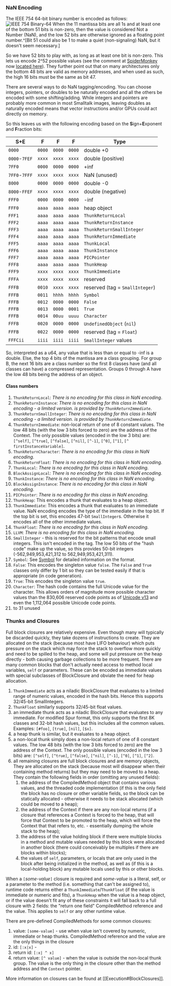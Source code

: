 ### NaN Encoding
The IEEE 754 64-bit binary number is encoded as follows:
	![IEEE 754 Binary-64](images/Pasted%20image%2020210311212924.png)
When the 11 mantissa bits are all 1s and at least one of the bottom 51 bits is non-zero, then the value is considered Not a Number (NaN), and the low 52 bits are otherwise ignored as a floating point number.^[Bit 51 could also be 1 to make a quiet (non-signaling) NaN, but it doesn't seem necessary.]

So we have 52 bits to play with, as long as at least one bit is non-zero. This lets us encode 2^52 possible values (see the comment at [SpiderMonkey](https://github.com/ricardoquesada/Spidermonkey/blob/4a75ea2543408bd1b2c515aa95901523eeef7858/js/src/gdb/mozilla/jsval.py) now [located here](https://spidermonkey.dev/)). They further point out that on many architectures only the bottom 48 bits are valid as memory addresses, and when used as such, the high 16 bits must be the same as bit 47.

There are several ways to do NaN tagging/encoding. You can choose integers, pointers, or doubles to be naturally encoded and all the others be encoded with some shifting/adding. While integers and pointers are probably more common in most Smalltalk images, leaving doubles as naturally encoded means that vector instructions and/or GPUs could act directly on memory.

So this leaves us with the following encoding based on the **S**ign+**E**xponent and **F**raction bits:

| S+E           | F      | F      | F      | Type                            |
| ------------- | ------ | ------ | ------ | ------------------------------- |
| `0000`        | `0000` | `0000` | `0000` | double  +0                      |
| `0000`-`7FEF` | `xxxx` | `xxxx` | `xxxx` | double (positive)               |
| `7FF0`        | `0000` | `0000` | `0000` | +inf                            |
| `7FF0`-`7FFF` | `xxxx` | `xxxx` | `xxxx` | NaN (unused)                    |
| `8000`        | `0000` | `0000` | `0000` | double     -0                   |
| `8000`-`FFEF` | `xxxx` | `xxxx` | `xxxx` | double (negative)               |
| `FFF0`        | `0000` | `0000` | `0000` | -inf                            |
| `FFF0`        | `aaaa` | `aaaa` | `aaaa` | heap object                     |
| `FFF1`        | `aaaa` | `aaaa` | `aaaa` | `ThunkReturnLocal`              |
| `FFF2`        | `aaaa` | `aaaa` | `aaaa` | `ThunkReturnInstance`           |
| `FFF3`        | `aaaa` | `aaaa` | `aaaa` | `ThunkReturnSmallInteger`       |
| `FFF4`        | `aaaa` | `aaaa` | `aaaa` | `ThunkReturnImmediate`          |
| `FFF5`        | `aaaa` | `aaaa` | `aaaa` | `ThunkLocal`                    |
| `FFF6`        | `aaaa` | `aaaa` | `aaaa` | `ThunkInstance`                 |
| `FFF7`        | `aaaa` | `aaaa` | `aaaa` | `PICPointer`                    |
| `FFF8`        | `aaaa` | `aaaa` | `aaaa` | `ThunkHeap`                     |
| `FFF9`        | `xxxx` | `xxxx` | `xxxx` | `ThunkImmediate`                |
| `FFFA`        | `xxxx` | `xxxx` | `xxxx` | reserved                        |
| `FFFB`        | `0010` | `xxxx` | `xxxx` | reserved (tag = `SmallInteger`) |
| `FFFB`        | `0011` | `hhhh` | `hhhh` | `Symbol`                        |
| `FFFB`        | `0012` | `0000` | `0000` | `False`                         |
| `FFFB`        | `0013` | `0000` | `0001` | `True`                          |
| `FFFB`        | `0014` | `00uu` | `uuuu` | `Character`                     |
| `FFFB`        | `0020` | `0000` | `0000` | `UndefinedObject` (`nil`)       |
| `FFFB`        | `0022` | `0000` | `0000` | reserved (tag = `Float`)        |
| `FFFCii`      | `iiii` | `iiii` | `iiii` | `SmallInteger` values           |

So, interpreted as a u64, any value that is less than or equal to -inf is a double. Else, the top 4 bits of the mantissa are a class grouping. For group B, the next 16 bits are a class number so the first 8 classes have (and all classes can have) a compressed representation. 
Groups 0 through A have the low 48 bits being the address of an object.

#### Class numbers
1. `ThunkReturnLocal`: *There is no encoding for this class in NaN encoding*.
2. `ThunkReturnInstance`: *There is no encoding for this class in NaN encoding - a limited version. is provided by `ThunkReturnImmediate`*.
3.  `ThunkReturnSmallInteger`: *There is no encoding for this class in NaN encoding - a limited version. is provided by `ThunkReturnImmediate`.*
4. `ThunkReturnImmediate`: non-local return of one of 8 constant values. The low 48 bits (with the low 3 bits forced to zero) are the address of the Context. The only possible values (encoded in the low 3 bits) are: `[^self]`, `[^true]`, `[^false]`, `[^nil]`, `[^-1]`, `[^0]`, `[^1]`, `[^ firstInstanceVariable]`.
5. `ThunkReturnCharacter`: *There is no encoding for this class in NaN encoding.*
6. `ThunkReturnFloat`: *There is no encoding for this class in NaN encoding.*
7. `ThunkLocal`: *There is no encoding for this class in NaN encoding.*
8. `BlockAssignLocal`: *There is no encoding for this class in NaN encoding.*
9. `ThunkInstance`: *There is no encoding for this class in NaN encoding.*
10. `BlockAssignInstance`: *There is no encoding for this class in NaN encoding.*
11. `PICPointer`: *There is no encoding for this class in NaN encoding.*
12. `ThunkHeap`: This encodes a thunk that evaluates to a heap object.
13. `ThunkImmediate`: This encodes  a thunk that evaluates to an immediate value. NaN encoding encodes the type of the immediate in the top bit. If the top bit is set, this encodes 47-bit `SmallInteger`s. Otherwise it encodes all of the other immediate values.
14. `ThunkFloat`: *There is no encoding for this class in NaN encoding.*
15. `LLVM`: *There is no encoding for this class in NaN encoding.*
16.  `SmallInteger` - this is reserved for the bit patterns that encode small integers. This isn't encoded in the tag. The low 50 bits of the "hash code" make up the value, so this provides 50-bit integers (-562,949,953,421,312 to 562,949,953,421,311).
17. `Symbol`: See [Symbol](Symbol.md) for detailed information on the format.
18. `False`: This encodes the singleton value `false`. The `False` and `True` classes only differ by 1 bit so they can be tested easily if that is appropriate (in code generation).
19. `True`: This encodes the singleton value `true`.
20. `Character`: The hash code contains the full Unicode value for the character. This allows orders of magnitude more possible character values than the 830,606 reserved code points as of [Unicode v13](https://www.unicode.org/versions/stats/charcountv13_0.html) and even the 1,112,064 possible Unicode code points.
21. to 31 unused

### Thunks and Closures
Full block closures are relatively expensive. Even though many will typically be discarded quickly, they take dozens of instructions to create. They are allocated on the stack (because most have LIFO behaviour) which puts pressure on the stack which may force the stack to overflow more quickly and need to be spilled to the heap, and some will put pressure on the heap directly - both causing garbage collections to be more frequent. There are many common blocks that don't actually need access to method local variables, `self` or parameters. These can be encoded as immediate values with special subclasses of BlockClosure and obviate the need for heap allocation. 
1. `ThunkImmediate` acts as a niladic BlockClosure that evaluates to a limited range of numeric values, encoded in the hash bits. Hence this supports 32/45-bit SmallIntegers.
2. `ThunkFloat` similarly supports 32/45-bit float values.
3. an immediate thunk acts as a niladic BlockClosure that evaluates to any immediate. For modified Spur format, this only supports  the first 8K classes and 32-bit hash values, but this includes all the common values. Examples: `[#foo]`, `[true]`, `[nil]`, `[$x]`.
4. a heap thunk is similar, but it evaluates to a heap object.
5. a non-local thunk simply does a non-local return of one of 8 constant values. The low 48 bits (with the low 3 bits forced to zero) are the address of the Context. The only possible values (encoded in the low 3 bits) are: `[^self]`, `[^true]`, `[^false]`, `[^nil]`, `[^-1]`, `[^0]`, `[^1]`, `[^2]`.
6. all remaining closures are full block closures and are memory objects, They are allocated on the stack (because most will disappear when their containing method returns) but they may need to be moved to a heap. They contain the following fields in order (omitting any unused fields):
	1. the address of the CompiledMethod object that contains various values, and the threaded code implementation (if this is the only field the block has no closure or other variable fields, so the block can be statically allocated - otherwise it needs to be stack allocated (which could be moved to a heap);
	2. the address of the Context if there are any non-local returns (if a closure that references a Context is forced to the heap, that will force that Context to be promoted to the heap, which will force the Context that that refers to, etc. - essentially dumping the whole stack to the heap);
	3. the address of the value holding block if there were multiple blocks in a method and mutable values needed by this block were allocated in another block (there could conceivably be multiples if there are blocks within blocks);
	4. the values of `self`, parameters, or locals that are only used in the block after being initialized in the method, as well as (if this is a local-holding block) any mutable locals used by this or other blocks.

When a `[`*some-value*`]` closure is required and *some-value* is a literal, self, or a parameter to the method (i.e. something that can't be assigned to), runtime code returns either a `ThunkImmediate`/`ThunkFloat` (if the value is immediate or numeric and fits), a `ThunkHeap` when the value is a heap object, or if the value doesn't fit any of these constraints it will fall back to a full closure with 2 fields: the "return one field" CompiledMethod reference and the value. This applies to `self` or any other runtime value.

There are pre-defined CompiledMethods for some common closures:
1. value:  `[some-value]` - use when value isn't covered by numeric, immediate or heap thunks. CompiledMethod reference and the value are the only things in the closure 
2. id: `[:x|x]` - 
3. return id: `[:x| ^ x]`
4. return value: `[^ value]` - when the value is outside the non-local thunk group. The value is the only thing in the closure other than the method address and the `Context` pointer.

More information on closures can be found at [[Execution#BlockClosures]].
